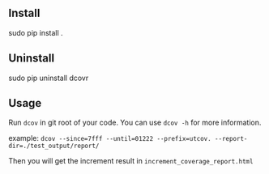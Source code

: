 ## Install

sudo pip install .

## Uninstall

sudo pip uninstall dcovr

## Usage

Run `dcov` in git root of your code. You can use `dcov -h` for more information.

example:
`dcov --since=7fff --until=01222 --prefix=utcov. --report-dir=./test_output/report/`

Then you will get the increment result in `increment_coverage_report.html`
